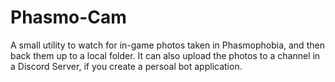 # Phasmo-Cam

A small utility to watch for in-game photos taken in Phasmophobia, and then back them up to
a local folder. It can also upload the photos to a channel in a Discord Server, if you create a persoal bot application.